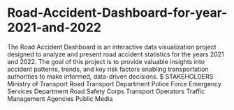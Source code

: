 # Road-Accident-Dashboard-for-year-2021-and-2022
The Road Accident Dashboard is an interactive data visualization project designed to analyze and present road accident statistics for the years 2021 and 2022. The goal of this project is to provide valuable insights into accident patterns, trends, and key risk factors enabling  transportation authorities to make informed, data-driven decisions.
$ STAKEHOLDERS
Ministry of Transport
Road Transport Department
Police Force
Emergency Services Department
Road Safety Corps
Transport Operators
Traffic Management Agencies
Public
Media

